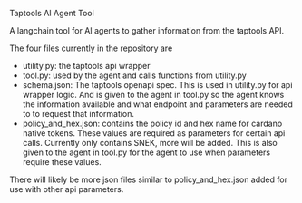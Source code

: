 Taptools AI Agent Tool

A langchain tool for AI agents to gather information from the taptools API.

The four files currently in the repository are

- utility.py: the taptools api wrapper
- tool.py: used by the agent and calls functions from utility.py
- schema.json: The taptools openapi spec. This is used in utility.py for
api wrapper logic. And is given to the agent in tool.py so the agent
knows the information available and what endpoint and parameters
are needed to to request that information.
- policy_and_hex.json: contains the policy id and hex name for
cardano native tokens. These values are required as parameters for certain
api calls. Currently only contains SNEK, more will be added. This is also
given to the agent in tool.py for the agent to use when parameters require
these values.

There will likely be more json files similar to policy_and_hex.json added
for use with other api parameters.
